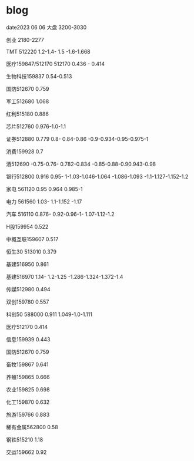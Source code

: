 # blog
date2023 06 06
大盘 3200-3030

创业 2180-2277

TMT 512220
1.2-1.4- 1.5 -1.6-1.668

医疗159847/512170
512170
0.436 - 0.414

生物科技159837
0.54-0.513

国防512670
0.759

军工512680
1.068

红利515180
0.886

芯片512760 0.976-1.0-1.1

证券512880
0.779 0.8- 0.84-0.86 -0.9-0.934-0.95-0.975-1

消费159928
0.7

酒512690
-0.75-0.76- 0.782-0.834 -0.85-0.88-0.90.943-0.98

银行512800
0.916 0.95- 1-1.03-1.046-1.064  -1.086-1.093  -1.1-1.127-1.152-1.2


家电 561120 
0.95
0.964
0.985-1

电力 561560
1.03- 1.1-1.152 -1.17

汽车 516110
0.876- 0.92-0.96-1- 1.07-1.12-1.2


H股159954
0.522

中概互联159607
0.517

恒生30 513010
0.379

基建516950
0.861

基建516970
1.14- 1.2-1.25 -1.286-1.324-1.372-1.4


传媒512980
0.494

双创159780
0.557

科创50 588000
0.911 1.049-1.0-1.111

医疗512170 
0.414

信息159939
0.443

国防512670
0.759

畜牧159867
0.641

养殖159865
0.666

农业159825
0.698

化工159870
0.632

旅游159766
0.883

稀有金属562800
0.58

钢铁515210
1.18

交运159662
0.92
